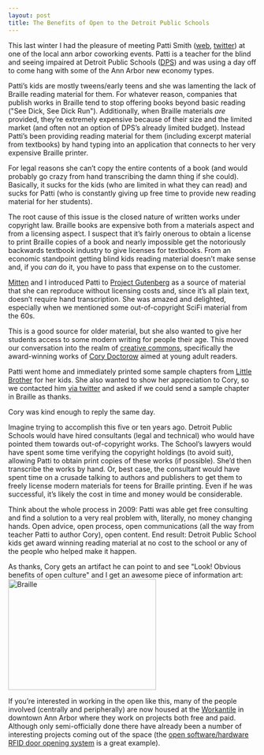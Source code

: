 ```yaml
--- 
layout: post
title: The Benefits of Open to the Detroit Public Schools
---
```

<p>This last winter I had the pleasure of meeting Patti Smith (<a href="http://pattimst3k.livejournal.com/">web</a>, <a href="http://twitter.com/teacherpatti">twitter</a>) at one of the local ann arbor coworking events.  Patti is a teacher for the blind and seeing impaired at Detroit Public Schools (<a href="http://www.detroit.k12.mi.us/">DPS</a>) and was using a day off to come hang with some of the Ann Arbor new economy types.  </p>

<p>Patti&#8217;s kids are mostly tweens/early teens and she was lamenting the lack of Braille reading material for them. For whatever reason, companies that publish works in Braille tend to stop offering books beyond basic reading ("See Dick, See Dick Run"). Additionally, when Braille materials <em>are</em> provided, they&#8217;re extremely expensive because of their size and the limited market (and often not an option of DPS&#8217;s already limited budget).  Instead Patti&#8217;s been providing reading material for them (including excerpt material from textbooks) by hand typing into an application that connects to her very expensive Braille printer.</p>

<p>For legal reasons she can&#8217;t copy the entire contents of a book (and would probably go crazy from hand transcribing the damn thing if she could).  Basically, it sucks for the kids (who are limited in what they can read) and sucks for Patti (who is constantly giving up free time to provide new reading material for her students).</p>

<p>The root cause of this issue is the closed nature of written works under copyright law.  Braille books are expensive both from a materials aspect and from a licensing aspect. I suspect that it&#8217;s fairly onerous to obtain a license to print Braille copies of a book and nearly impossible get the notoriously backwards textbook industry to give licenses for textbooks. From an economic standpoint getting blind kids reading material doesn&#8217;t make sense and, if you <em>can</em> do it, you have to pass that expense on to the customer.</p>

<p><a href="http://webmitten.com/">Mitten</a> and I introduced Patti to <a href="http://www.gutenberg.org/wiki/Main_Page">Project Gutenberg</a> as a source of material that she can reproduce without licensing costs and, since it&#8217;s all plain text, doesn&#8217;t require hand transcription.  She was amazed and delighted, especially when we mentioned some out-of-copyright SciFi material from the 60s.</p>

<p>This is a good source for older material, but she also wanted to give her students access to some modern writing for people their age.  This moved our conversation into the realm of <a href="http://creativecommons.org/">creative commons</a>, specifically the award-winning works of <a href="http://craphound.com/">Cory Doctorow</a> aimed at young adult readers.</p>

<p>Patti went home and immediately printed some sample chapters from <a href="http://craphound.com/littlebrother/">Little Brother</a> for her kids. She also wanted to show her appreciation to Cory, so we contacted him <a href="http://twitter.com/doctorow">via twitter</a> and asked if we could send a sample chapter in Braille as thanks.</p>

<p>Cory was kind enough to reply the same day.</p>

<p>Imagine trying to accomplish this five or ten years ago.  Detroit Public Schools would have hired consultants (legal and technical) who would have pointed them towards out-of-copyright works.  The School&#8217;s lawyers would have spent some time verifying the copyright holdings (to avoid suit), allowing Patti to obtain print copies of these works (if possible). She&#8217;d then transcribe the works by hand.  Or, best case, the consultant would have spent time on a crusade talking to authors and publishers to get them to freely license modern materials for teens for Braille printing. Even if he was successful, it&#8217;s likely the cost in time and money would be considerable.</p>

<p>Think about the whole process in 2009: Patti was able get free consulting and find a solution to a very real problem with, literally, no money changing hands.  Open advice, open process, open communications (all the way from teacher Patti to author Cory), open content.  End result: Detroit Public School kids get award winning reading material at no cost to the school or any of the people who helped make it happen.</p>

<p>As thanks, Cory gets an artifact he can point to and see "Look! Obvious benefits of open culture" and I get an awesome piece of information art:
<img src="http://localhost/~trek/wordpress/wp-content/uploads/2009/06/img_0399.jpg?w=300" alt="Braille " title="Braille " width="300" height="225" class="aligncenter size-medium wp-image-238" />


</p>

<p>If you&#8217;re interested in working in the open like this, many of the people involved (centrally and peripherally) are now housed at the <a href="http://workantileexchange.com/">Workantile</a> in downtown Ann Arbor where they work on projects both free and paid. Although only semi-officially done there have already been a number of interesting projects coming out of the space (the <a href="https://bitbucket.org/bobkuehne/openlock/">open software/hardware RFID door opening system</a> is a great example).</p>
